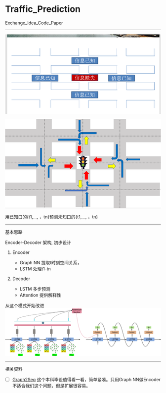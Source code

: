 # Traffic_Prediction
 Exchange_Idea_Code_Paper

 ***

![Traffic Prediction Problem](Problem.png "Traffic Prediction Problem")

![Traffic Flow](Traffic_Flow.png "Traffic Flow")

 用已知口的{t1,..., ，tn}预测未知口的{t1,..., ，tn}

***

基本思路

Encoder-Decoder 架构, 初步设计

1. Encoder 

    * Graph NN 提取t时刻空间关系，
    * LSTM 处理t1-tn

2. Decoder

    * LSTM 多步预测
    * Attention 提供解释性

从这个模式开始改进
![Basic Idea](basic_idea.png "Basic Idea")

***

相关资料


- [ ] [Graph2Seq](https://github.com/nwpuhq/Graph2Seq) 这个本科毕设值得看一看，简单紧凑。只用Graph NN做Encoder不适合我们这个问题，但是扩展很容易。 






